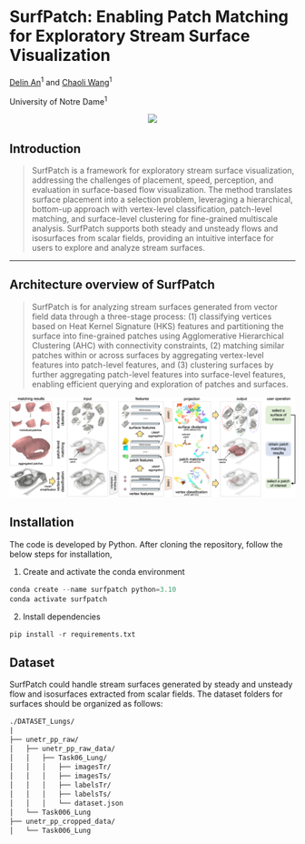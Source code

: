 # SurfPatch: Enabling Patch Matching for Exploratory Stream Surface Visualization

[Delin An](https://github.com/adlsn)<sup>1</sup> and [Chaoli Wang](https://sites.nd.edu/chaoli-wang/)<sup>1</sup>

University of Notre Dame<sup>1</sup>

<div align='center'>
<img src='video.gif'>
</div>

## Introduction
> SurfPatch is a framework for exploratory stream surface visualization, addressing the challenges of placement, speed, perception, and evaluation in surface-based flow visualization. The method translates surface placement into a selection problem, leveraging a hierarchical, bottom-up approach with vertex-level classification, patch-level matching, and surface-level clustering for fine-grained multiscale analysis. SurfPatch supports both steady and unsteady flows and isosurfaces from scalar fields, providing an intuitive interface for users to explore and analyze stream surfaces.
---
## Architecture overview of SurfPatch
> SurfPatch is for analyzing stream surfaces generated from vector field data through a three-stage process: (1) classifying vertices based on Heat Kernel Signature (HKS) features and partitioning the surface into fine-grained patches using Agglomerative Hierarchical Clustering (AHC) with connectivity constraints, (2) matching similar patches within or across surfaces by aggregating vertex-level features into patch-level features, and (3) clustering surfaces by further aggregating patch-level features into surface-level features, enabling efficient querying and exploration of patches and surfaces.
<div align='center'>
<img src='framework.png'>
</div>

## Installation
The code is developed by Python. After cloning the repository, follow the below steps for installation,
1. Create and activate the conda environment
```python
conda create --name surfpatch python=3.10
conda activate surfpatch
```
2. Install dependencies
```python
pip install -r requirements.txt
```

## Dataset
SurfPatch could handle stream surfaces generated by steady and unsteady flow and isosurfaces extracted from scalar fields. 
The dataset folders for surfaces should be organized as follows:
```
./DATASET_Lungs/
|
├── unetr_pp_raw/
│   ├── unetr_pp_raw_data/
│   │   ├── Task06_Lung/
│   │   │   ├── imagesTr/
│   │   │   ├── imagesTs/
│   │   │   ├── labelsTr/
│   │   │   ├── labelsTs/
│   │   │   └── dataset.json
│   └── Task006_Lung
├── unetr_pp_cropped_data/
│   └── Task006_Lung
```











